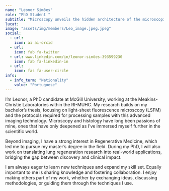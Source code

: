 ```yaml
---
name: "Leonor Simões"
role: "PhD Student "
subtitle: "Microscopy unveils the hidden architecture of the microscopic world, turning the invisible into a universe of breathtaking detail."
lucat: 
image: "assets/img/members/Leo_image.jpeg.jpeg"
social:
  - url: 
    icon: ai ai-orcid
  - url: 
    icon: fab fa-twitter
  - url: www.linkedin.com/in/leonor-simões-393599230
    icon: fab fa-linkedin-in
  - url: 
    icon: fas fa-user-circle
info:
  - info_term: "Nationality"
    value: "Portuguese"
---
```

I’m Leonor, a PhD candidate at McGill University, working at the Meakins-Christie Laboratories within the RI-MUHC. My research builds on my bachelor’s thesis, focusing on light-sheet fluorescence microscopy (LSFM) and the protocols required for processing samples with this advanced imaging technology. Microscopy and histology have long been passions of mine, ones that have only deepened as I’ve immersed myself further in the scientific world.

Beyond imaging, I have a strong interest in Regenerative Medicine, which led me to pursue my master’s degree in the field. During my PhD, I will also work on translating lung regeneration research into real-world applications, bridging the gap between discovery and clinical impact.

I am always eager to learn new techniques and expand my skill set. Equally important to me is sharing knowledge and fostering collaboration. I enjoy making others part of my work, whether by exchanging ideas, discussing methodologies, or guiding them through the techniques I use.
